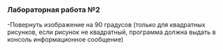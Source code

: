 ### Лабораторная работа №2
-Повернуть изображение на 90 градусов (только для квадратных рисунков, если
рисунок не квадратный, программа должна выдать в консоль информационное
сообщение)
